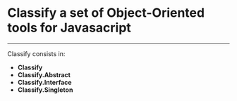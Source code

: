 Classify a set of Object-Oriented tools for Javasacript
======================================================

---

Classify consists in:

* __Classify__
* __Classify.Abstract__
* __Classify.Interface__
* __Classify.Singleton__
